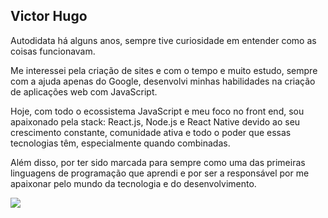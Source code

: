 ## Victor Hugo
  
<p>Autodidata há alguns anos, sempre tive curiosidade em entender como as coisas funcionavam.</p>

<p>Me interessei pela criação de sites e com o tempo e muito estudo, sempre com a ajuda apenas do Google, desenvolvi minhas habilidades na criação de aplicações web com JavaScript.</p>

<p>Hoje, com todo o ecossistema JavaScript e meu foco no front end, sou apaixonado pela stack:
React.js, Node.js e React Native devido ao seu crescimento constante, comunidade ativa e todo o poder que essas tecnologias têm, especialmente quando combinadas.</p>

<p>Além disso, por ter sido marcada para sempre como uma das primeiras linguagens de programação que aprendi e por ser a responsável por me apaixonar pelo mundo da tecnologia e do desenvolvimento.</p>
  
<div>
  <a href="https://www.linkedin.com/in/victorshgo" target="_blank"><img src="https://img.shields.io/badge/-LinkedIn-%230077B5?style=for-the-badge&logo=linkedin&logoColor=white" target="_blank" /> 
</div>
